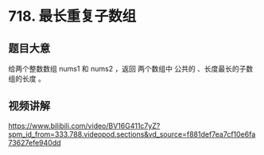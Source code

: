 # 718. 最长重复子数组

## 题目大意
给两个整数数组 nums1 和 nums2 ，返回 两个数组中 公共的 、长度最长的子数组的长度 。

## 视频讲解
https://www.bilibili.com/video/BV16G411c7yZ?spm_id_from=333.788.videopod.sections&vd_source=f881def7ea7cf10e6fa73627efe940dd
